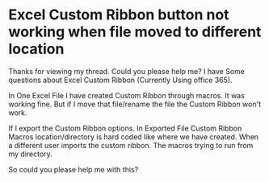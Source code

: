 
# Excel Custom Ribbon button not working when file moved to different location

Thanks for viewing my thread. Could you please help me?
I have Some questions about Excel Custom Ribbon (Currently Using office 365).

In One Excel File I have created Custom Ribbon through macros. It was working fine. But if I move that file/rename the file the Custom Ribbon won't work.

If I export the Custom Ribbon options. In Exported File Custom Ribbon Macros location/directory is hard coded like where we have created. When a different user imports the custom ribbon. The macros trying to run from my directory.


So could you please help me with this?

        